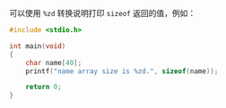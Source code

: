 可以使用 `%zd` 转换说明打印 `sizeof` 返回的值，例如：

```c
#include <stdio.h>

int main(void)
{
    char name[40];
    printf("name array size is %zd.", sizeof(name));

    return 0;
}
```

